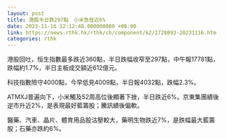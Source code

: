 ```yaml
---
layout: post
title: 港股半日跌297點　小米急挫近6%
date: 2023-11-16 12:12:48.000000000 +08:00
link: https://news.rthk.hk/rthk/ch/component/k2/1728093-20231116.htm
categories: rthk
---
```


港股回吐，恒生指數最多跌近360點，半日跌幅收窄至297點，中午報17781點，跌幅約1.7%，半日主板成交額近612億元。

科技指數險守4000點，今早低見4009點，半日報4032點，跌幅2.3%。

ATMXJ普遍向下，小米觸及52周高位後顯著下挫，半日跌近6%。京東集團績後逆市升近2%，是表現最好藍籌股；騰訊績後偏軟。

醫藥、汽車、晶片、體育用品股沽壓較大，藥明生物跌近7%，是跌幅最大藍籌股；石藥亦跌約6%。
